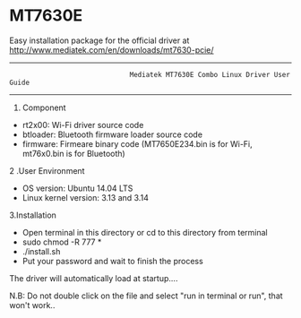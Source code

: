MT7630E
=======
Easy installation package for the official driver at http://www.mediatek.com/en/downloads/mt7630-pcie/


***************************************************************************************************************************
                                  Mediatek MT7630E Combo Linux Driver User Guide
***************************************************************************************************************************

1. Component

* rt2x00: Wi-Fi driver source code
* btloader: Bluetooth firmware loader source code
* firmware: Firmeare binary code (MT7650E234.bin is for Wi-Fi, mt76x0.bin is for Bluetooth)

2 .User Environment

* OS version: Ubuntu 14.04 LTS
* Linux kernel version: 3.13 and 3.14

3.Installation

 * Open terminal in this directory or cd to this directory from terminal
 *  sudo chmod -R 777 *
 *  ./install.sh
 * Put your password and wait to finish the process
  
 
The driver will automatically load at startup.... 


N.B: Do not double click on the file and select "run in terminal or run", that won't work..
